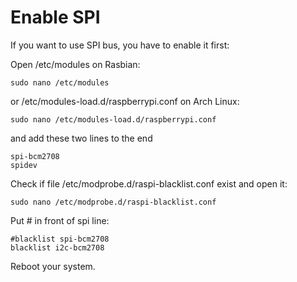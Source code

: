 # Enable SPI

If you want to use SPI bus, you have to enable it first:

Open /etc/modules on Rasbian:
```
sudo nano /etc/modules
```

or /etc/modules-load.d/raspberrypi.conf on Arch Linux:
```
sudo nano /etc/modules-load.d/raspberrypi.conf
```

and add these two lines to the end
```
spi-bcm2708
spidev
```

Check if file /etc/modprobe.d/raspi-blacklist.conf exist and open it:
```
sudo nano /etc/modprobe.d/raspi-blacklist.conf
```

Put # in front of spi line:
```
#blacklist spi-bcm2708
blacklist i2c-bcm2708
```

Reboot your system.
